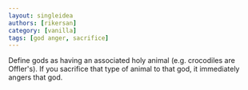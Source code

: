 ```yaml
---
layout: singleidea
authors: [rikersan]
category: [vanilla]
tags: [god anger, sacrifice]
---
```

Define gods as having an associated holy animal (e.g. crocodiles are Offler's). If you sacrifice that type of animal to that god, it immediately angers that god.
